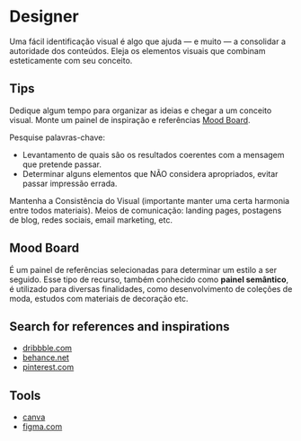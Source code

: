 # Designer

Uma fácil identificação visual é algo que ajuda — e muito — a consolidar a autoridade dos conteúdos. Eleja os elementos visuais que combinam esteticamente com seu conceito.

## Tips

Dedique algum tempo para organizar as ideias e chegar a um conceito visual.
Monte um painel de inspiração e referências [Mood Board](#mood-board).

Pesquise palavras-chave:

- Levantamento de quais são os resultados coerentes com a mensagem que pretende passar.
- Determinar alguns elementos que NÃO considera apropriados, evitar passar impressão errada.

Mantenha a Consistência do Visual (importante manter uma certa harmonia entre todos materiais).
Meios de comunicação: landing pages, postagens de blog, redes sociais, email marketing, etc.

## Mood Board

É um painel de referências selecionadas para determinar um estilo a ser seguido.
Esse tipo de recurso, também conhecido como **painel semântico**, é utilizado para diversas finalidades, como desenvolvimento de coleções de moda, estudos com materiais de decoração etc.

## Search for references and inspirations

- [dribbble.com](dribbble.com)
- [behance.net](behance.net)
- [pinterest.com](pinterest.com)

## Tools

- [canva](https://www.canva.com)
- [figma.com](https://www.figma.com)
